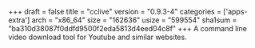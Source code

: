 +++
draft = false
title = "cclive"
version = "0.9.3-4"
categories = ['apps-extra']
arch = "x86_64"
size = "162636"
usize = "599554"
sha1sum = "ba310d38087f0ddfd9500f2eda5813d4eed04c8f"
+++
A command line video download tool for Youtube and similar websites.